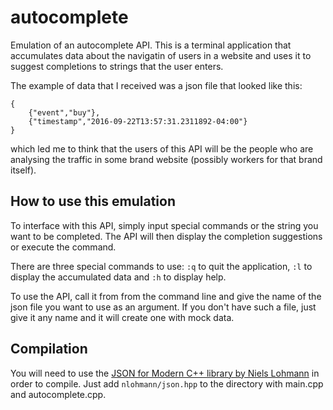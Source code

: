 # autocomplete
Emulation of an autocomplete API. This is a terminal application that accumulates data about
the navigatin of users in a website and uses it to suggest completions to strings that the user
enters.

The example of data that I received was a json file that looked like this:
```
{
    {"event","buy"},
    {"timestamp","2016-09-22T13:57:31.2311892-04:00"}
}
```
which led me to think that the users of this API will be the people who are analysing the
traffic in some brand website (possibly workers for that brand itself).

## How to use this emulation
To interface with this API, simply input special commands or the string you want to be
completed. The API will then display the completion suggestions or execute the command.

There are three special commands to use: `:q` to quit the application, `:l` to display the
accumulated data and `:h` to display help.

To use the API, call it from from the command line and give the name of the json file you want
to use as an argument. If you don't have such a file, just give it any name and it will create
one with mock data.


## Compilation
You will need to use the [JSON for Modern C++ library by Niels Lohmann](https://github.com/nlohmann/json/releases)
in order to compile. Just add `nlohmann/json.hpp` to the directory with main.cpp and autocomplete.cpp.
